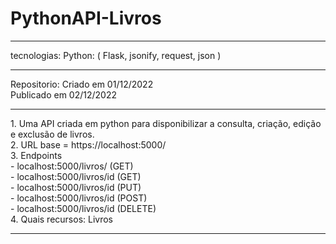 # PythonAPI-Livros
<hr />
tecnologias:
   Python: ( Flask, jsonify, request, json )
<hr />
Repositorio:
   Criado em 01/12/2022<br>
   Publicado em 02/12/2022<br>
<hr />
1. Uma API criada em python para disponibilizar a consulta, criação, edição e exclusão de livros.<br>
2. URL base = https://localhost:5000/<br>
3. Endpoints<br>
           - localhost:5000/livros/   (GET)<br>
           - localhost:5000/livros/id (GET)<br>
           - localhost:5000/livros/id (PUT)<br>
           - localhost:5000/livros/id (POST)<br>
           - localhost:5000/livros/id (DELETE)<br>
4. Quais recursos: Livros
<hr />

